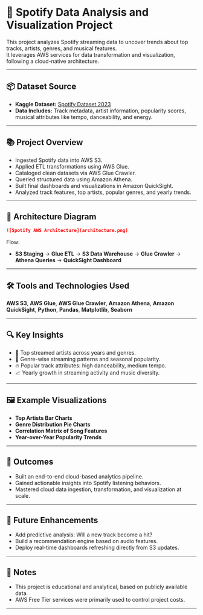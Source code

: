 
# 🎵 Spotify Data Analysis and Visualization Project

This project analyzes Spotify streaming data to uncover trends about top tracks, artists, genres, and musical features.  
It leverages AWS services for data transformation and visualization, following a cloud-native architecture.

---

## 📦 Dataset Source

- **Kaggle Dataset:** [Spotify Dataset 2023](https://www.kaggle.com/datasets/tonygordonjr/spotify-dataset-2023)
- **Data Includes:** Track metadata, artist information, popularity scores, musical attributes like tempo, danceability, and energy.

---

## 📚 Project Overview

- Ingested Spotify data into AWS S3.
- Applied ETL transformations using AWS Glue.
- Cataloged clean datasets via AWS Glue Crawler.
- Queried structured data using Amazon Athena.
- Built final dashboards and visualizations in Amazon QuickSight.
- Analyzed track features, top artists, popular genres, and yearly trends.

---

## 🧱 Architecture Diagram

```markdown
![Spotify AWS Architecture](architecture.png)
```

Flow:
- **S3 Staging** → **Glue ETL** → **S3 Data Warehouse** → **Glue Crawler** → **Athena Queries** → **QuickSight Dashboard**

---

## 🛠️ Tools and Technologies Used

**AWS S3**, **AWS Glue**, **AWS Glue Crawler**, **Amazon Athena**, **Amazon QuickSight**, **Python**, **Pandas**, **Matplotlib**, **Seaborn**

---

## 🔍 Key Insights

- 🎤 Top streamed artists across years and genres.
- 🎵 Genre-wise streaming patterns and seasonal popularity.
- 🔥 Popular track attributes: high danceability, medium tempo.
- 📈 Yearly growth in streaming activity and music diversity.

---

## 🖼 Example Visualizations

- **Top Artists Bar Charts**
- **Genre Distribution Pie Charts**
- **Correlation Matrix of Song Features**
- **Year-over-Year Popularity Trends**

---

## 🚀 Outcomes

- Built an end-to-end cloud-based analytics pipeline.
- Gained actionable insights into Spotify listening behaviors.
- Mastered cloud data ingestion, transformation, and visualization at scale.

---

## 📌 Future Enhancements

- Add predictive analysis: Will a new track become a hit?
- Build a recommendation engine based on audio features.
- Deploy real-time dashboards refreshing directly from S3 updates.

---

## 📑 Notes

- This project is educational and analytical, based on publicly available data.
- AWS Free Tier services were primarily used to control project costs.

---
